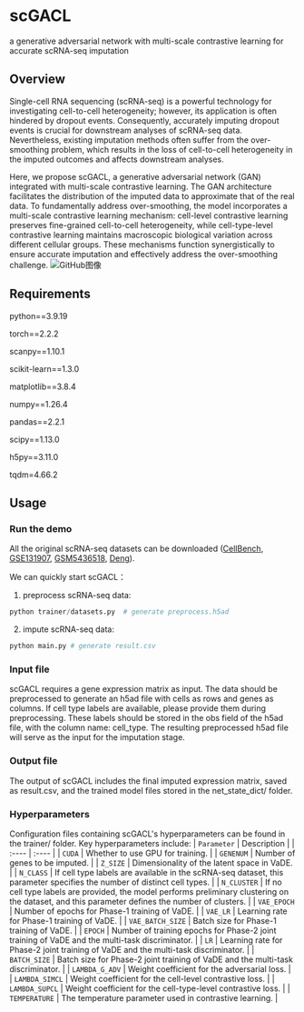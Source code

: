 # scGACL
a generative adversarial network with  multi-scale contrastive learning for accurate  scRNA-seq imputation
## Overview
Single-cell RNA sequencing (scRNA-seq) is a powerful technology for investigating cell-to-cell heterogeneity; however, its application is often hindered by dropout events. Consequently, accurately imputing dropout events is crucial for downstream analyses of scRNA-seq data. Nevertheless, existing imputation methods often suffer from the over-smoothing problem, which results in the loss of cell-to-cell heterogeneity in the imputed outcomes and affects downstream analyses.

Here, we propose scGACL, a generative adversarial network (GAN) integrated with multi-scale contrastive learning. The GAN architecture facilitates the distribution of the imputed data to approximate that of the real data. To fundamentally address over-smoothing, the model incorporates a multi-scale contrastive learning mechanism: cell-level contrastive learning preserves fine-grained cell-to-cell heterogeneity, while cell-type-level contrastive learning maintains macroscopic biological variation across different cellular groups. These mechanisms function synergistically to ensure accurate imputation and effectively address the over-smoothing challenge.
![GitHub图像](/scGACL_model.png)

## Requirements
python==3.9.19

torch==2.2.2

scanpy==1.10.1

scikit-learn==1.3.0

matplotlib==3.8.4

numpy==1.26.4

pandas==2.2.1

scipy==1.13.0

h5py==3.11.0

tqdm=4.66.2

## Usage
### Run the demo
All the original scRNA-seq datasets can be downloaded ([CellBench](https://github.com/LuyiTian/sc_mixology/tree/master), [GSE131907](https://www.ncbi.nlm.nih.gov/geo/query/acc.cgi?acc=GSE131907), [GSM5436518](https://db.cngb.org/cdcp/dataset/SCDS0000567/), [Deng](https://figshare.com/articles/software/scRNMF/23725986?file=41653401)).

We can quickly start scGACL：
1. preprocess scRNA-seq data:

```python 
python trainer/datasets.py  # generate preprocess.h5ad
```

2. impute scRNA-seq data:
```python
python main.py # generate result.csv
```

### Input file
scGACL requires a gene expression matrix as input. The data should be preprocessed to generate an h5ad file with cells as rows and genes as columns. If cell type labels are available, please provide them during preprocessing.
These labels should be stored in the obs field of the h5ad file, with the column name: cell_type. The resulting preprocessed h5ad file will serve as the input for the imputation stage.

### Output file
The output of scGACL includes the final imputed expression matrix, saved as result.csv, and the trained model files stored in the net_state_dict/ folder.

### Hyperparameters
Configuration files containing scGACL's hyperparameters can be found in the trainer/ folder. Key hyperparameters include:
|  `Parameter`   | Description  |
|  :----  | :----  |
| `CUDA` | Whether to use GPU for training. |
| `GENENUM` | Number of genes to be imputed. |
| `Z_SIZE`  | Dimensionality of the latent space in VaDE. |
| `N_CLASS` | If cell type labels are available in the scRNA-seq dataset, this parameter specifies the number of distinct cell types. |
| `N_CLUSTER` | If no cell type labels are provided, the model performs preliminary clustering on the dataset, and this parameter defines the number of clusters. |
| `VAE_EPOCH` | Number of epochs for Phase-1 training of VaDE. |
| `VAE_LR` | Learning rate for Phase-1 training of VaDE. |
| `VAE_BATCH_SIZE` | Batch size for Phase-1 training of VaDE. |
| `EPOCH` | Number of training epochs for Phase-2 joint training of VaDE and the multi-task discriminator. |
| `LR` | Learning rate for Phase-2 joint training of VaDE and the multi-task discriminator. |
| `BATCH_SIZE` | Batch size for Phase-2 joint training of VaDE and the multi-task discriminator. |
| `LAMBDA_G_ADV` | Weight coefficient for the adversarial loss. |
| `LAMBDA_SIMCL` | Weight coefficient for the cell-level contrastive loss. |
| `LAMBDA_SUPCL` | Weight coefficient for the cell-type-level contrastive loss. |
| `TEMPERATURE` | The temperature parameter used in contrastive learning. |



